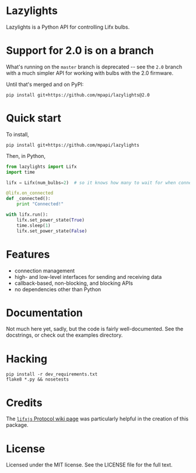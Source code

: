 # Lazylights 

Lazylights is a Python API for controlling Lifx bulbs.

# Support for 2.0 is on a branch

What's running on the `master` branch is deprecated -- see the `2.0` branch
with a much simpler API for working with bulbs with the 2.0 firmware.

Until that's merged and on PyPI:

```shell
pip install git+https://github.com/mpapi/lazylights@2.0
```

# Quick start

To install,

```shell
pip install git+https://github.com/mpapi/lazylights
```

Then, in Python,

```python
from lazylights import Lifx
import time

lifx = Lifx(num_bulbs=2)  # so it knows how many to wait for when connecting

@lifx.on_connected
def _connected():
    print "Connected!"

with lifx.run():
    lifx.set_power_state(True)
    time.sleep(1)
    lifx.set_power_state(False)
```


# Features

* connection management
* high- and low-level interfaces for sending and receiving data
* callback-based, non-blocking, and blocking APIs
* no dependencies other than Python


# Documentation

Not much here yet, sadly, but the code is fairly well-documented. See the
docstrings, or check out the examples directory.


# Hacking

```shell
pip install -r dev_requirements.txt
flake8 *.py && nosetests
```

# Credits

The [`lifxjs` Protocol wiki page][lifxjs_protocol] was particularly helpful in
the creation of this package.


# License

Licensed under the MIT license. See the LICENSE file for the full text.


[lifxjs_protocol]: https://github.com/magicmonkey/lifxjs/blob/master/Protocol.md
